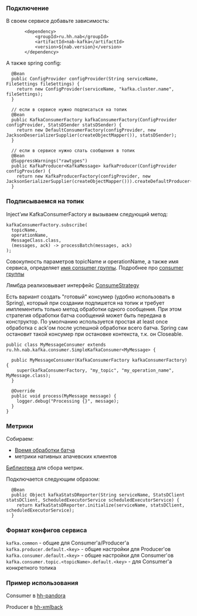 ### Подключение 

В своем сервисе добавьте зависимость:
 ```
        <dependency>
            <groupId>ru.hh.nab</groupId>
            <artifactId>nab-kafka</artifactId>
            <version>${nab.version}</version>
        </dependency>

```
 
 
А также spring config:

```
  @Bean
  public ConfigProvider configProvider(String serviceName, FileSettings fileSettings) {
    return new ConfigProvider(serviceName, "kafka.cluster.name", fileSettings);
  }

  // если в сервисе нужно подписаться на топик
  @Bean
  public KafkaConsumerFactory kafkaConsumerFactory(ConfigProvider configProvider, StatsDSender statsDSender) {
    return new DefaultConsumerFactory(configProvider, new JacksonDeserializerSupplier(createObjectMapper()), statsDSender);
  }

  // если в сервисе нужно слать сообщения в топик
  @Bean
  @SuppressWarnings("rawtypes")
  public KafkaProducer<KafkaMessage> kafkaProducer(ConfigProvider configProvider) {
    return new KafkaProducerFactory(configProvider, new JacksonSerializerSupplier(createObjectMapper())).createDefaultProducer();
  }

```



### Подписываемся на топик

Inject'им KafkaConsumerFactory и вызываем следующий метод:

```
kafkaConsumerFactory.subscribe(
  topicName,  
  operationName, 
  MessageClass.class,  
  (messages, ack) -> processBatch(messages, ack)
);
```

Совокупность параметров topicName и operationName, а также имя сервиса, определяет [имя consumer группы](https://github.com/hhru/nuts-and-bolts/blob/master/nab-kafka/src/main/java/ru/hh/nab/kafka/consumer/ConsumerDescription.java).
Подробнее про [consumer группы](https://kafka.apache.org/documentation/#intro_consumers)

Лямбда реализовывает интерфейс [ConsumeStrategy](https://github.com/hhru/nuts-and-bolts/blob/master/nab-kafka/src/main/java/ru/hh/nab/kafka/consumer/ConsumeStrategy.java)

Есть вариант создать "готовый" консумер (удобно использовать в Spring), который при создании подпишется на топик и требует имплементить 
только метод обработки одного сообщения. При этом стратегия обработки батча сообщений может быть передана в конструктор. 
По умолчанию используется простая at least once обработка с ack'ом после успешной обработки всего батча. 
Spring сам остановит такой консумер при остановке контекста, т.к. он Closeable.
```
public class MyMessageConsumer extends ru.hh.nab.kafka.consumer.SimpleKafkaConsumer<MyMessage> {

  public MyMessageConsumer(KafkaConsumerFactory kafkaConsumerFactory) {
    super(kafkaConsumerFactory, "my_topic", "my_operation_name", MyMessage.class);
  }

  @Override
  public void process(MyMessage message) {
    logger.debug("Processing {}", message);
  }
}
```

### Метрики

Собираем:

* [Время обработки батча](https://github.com/hhru/nuts-and-bolts/blob/master/nab-kafka/src/main/java/ru/hh/nab/kafka/monitoring/MonitoringConsumeStrategy.java)
* метрики нативных апачевских клиентов

[Библиотека](https://github.com/hhru/hh-java-libs/tree/master/kafka-client-utils) для сбора метрик.

Подключается следующим образом: 
```
  @Bean
  public Object kafkaStatsDReporter(String serviceName, StatsDClient statsDClient, ScheduledExecutorService scheduledExecutorService) {
    return KafkaStatsDReporter.initialize(serviceName, statsDClient, scheduledExecutorService);
  }
```

### Формат конфигов сервиса

`kafka.common` - общие для Consumer'a/Producer'a
`kafka.producer.default.<key>` - общие настройки для Producer'ов
`kafka.consumer.default.<key>` - общие настройки для Consumer'ов
`kafka.consumer.topic.<topicName>.default.<key>` - для Consumer'а конкретного топика

### Пример использования

Consumer в [hh-pandora](https://github.com/hhru/hh-pandora/blob/master/pandora-service/src/main/java/ru/hh/pandora/integration/AreaStateListener.java)

Producer в [hh-xmlback](https://github.com/hhru/hh.ru/blob/master/hh-core/src/main/java/com/headhunter/tools/notification/KafkaPublisher.java)
